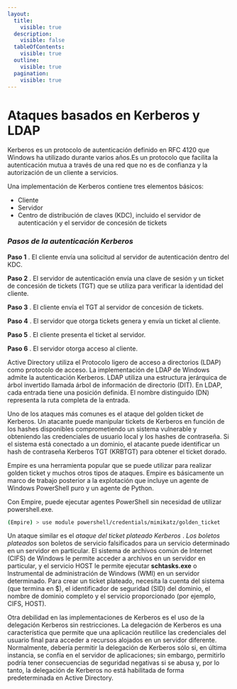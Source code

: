 ```yaml
---
layout:
  title:
    visible: true
  description:
    visible: false
  tableOfContents:
    visible: true
  outline:
    visible: true
  pagination:
    visible: true
---
```


# Ataques basados ​​en Kerberos y LDAP

Kerberos es un protocolo de autenticación definido en RFC 4120 que Windows ha utilizado durante varios años.Es un protocolo que facilita la autenticación mutua a través de una red que no es de confianza y la autorización de un cliente  a servicios.

Una implementación de Kerberos contiene tres elementos básicos:

* Cliente
* Servidor
* Centro de distribución de claves (KDC), incluido el servidor de autenticación y el servidor de concesión de tickets

### _Pasos de la autenticación Kerberos_

**Paso 1** . El cliente envía una solicitud al servidor de autenticación dentro del KDC.

**Paso 2** . El servidor de autenticación envía una clave de sesión y un ticket de concesión de tickets (TGT) que se utiliza para verificar la identidad del cliente.

**Paso 3** . El cliente envía el TGT al servidor de concesión de tickets.

**Paso 4** . El servidor que otorga tickets genera y envía un ticket al cliente.

**Paso 5** . El cliente presenta el ticket al servidor.

**Paso 6** . El servidor otorga acceso al cliente.

Active Directory utiliza el Protocolo ligero de acceso a directorios (LDAP) como protocolo de acceso. La implementación de LDAP de Windows admite la autenticación Kerberos. LDAP utiliza una estructura jerárquica de árbol invertido llamada árbol de información de directorio (DIT). En LDAP, cada entrada tiene una posición definida. El nombre distinguido (DN) representa la ruta completa de la entrada.

Uno de los ataques más comunes es el ataque del golden ticket de Kerberos. Un atacante puede manipular tickets de Kerberos en función de los hashes disponibles comprometiendo un sistema vulnerable y obteniendo las credenciales de usuario local y los hashes de contraseña. Si el sistema está conectado a un dominio, el atacante puede identificar un hash de contraseña Kerberos TGT (KRBTGT) para obtener el ticket dorado.



Empire es una herramienta popular que se puede utilizar para realizar golden ticket y muchos otros tipos de ataques. Empire es básicamente un marco de trabajo posterior a la explotación que incluye un agente de Windows PowerShell puro y un agente de Python.&#x20;

Con Empire, puede ejecutar agentes PowerShell sin necesidad de utilizar powershell.exe.

```bash
(Empire) > use module powershell/credentials/mimikatz/golden_ticket
```

Un ataque similar es el _ataque del ticket plateado Kerberos_ . _Los boletos plateados_ son boletos de servicio falsificados para un servicio determinado en un servidor en particular. El sistema de archivos común de Internet (CIFS) de Windows le permite acceder a archivos en un servidor en particular, y el servicio HOST le permite ejecutar **schtasks.exe** o Instrumental de administración de Windows (WMI) en un servidor determinado. Para crear un ticket plateado, necesita la cuenta del sistema (que termina en $), el identificador de seguridad (SID) del dominio, el nombre de dominio completo y el servicio proporcionado (por ejemplo, CIFS, HOST).

Otra debilidad en las implementaciones de Kerberos es el uso de la delegación Kerberos sin restricciones. La delegación de Kerberos es una característica que permite que una aplicación reutilice las credenciales del usuario final para acceder a recursos alojados en un servidor diferente. Normalmente, debería permitir la delegación de Kerberos sólo si, en última instancia, se confía en el servidor de aplicaciones; sin embargo, permitirlo podría tener consecuencias de seguridad negativas si se abusa y, por lo tanto, la delegación de Kerberos no está habilitada de forma predeterminada en Active Directory.
